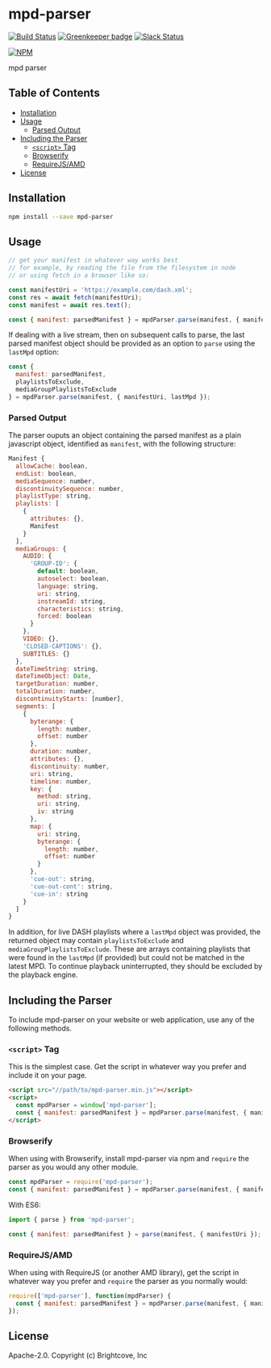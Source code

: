 # mpd-parser

[![Build Status](https://travis-ci.org/videojs/mpd-parser.svg?branch=master)](https://travis-ci.org/videojs/mpd-parser)
[![Greenkeeper badge](https://badges.greenkeeper.io/videojs/mpd-parser.svg)](https://greenkeeper.io/)
[![Slack Status](http://slack.videojs.com/badge.svg)](http://slack.videojs.com)

[![NPM](https://nodei.co/npm/mpd-parser.png?downloads=true&downloadRank=true)](https://nodei.co/npm/mpd-parser/)

mpd parser

## Table of Contents

<!-- START doctoc generated TOC please keep comment here to allow auto update -->
<!-- DON'T EDIT THIS SECTION, INSTEAD RE-RUN doctoc TO UPDATE -->


- [Installation](#installation)
- [Usage](#usage)
  - [Parsed Output](#parsed-output)
- [Including the Parser](#including-the-parser)
  - [`<script>` Tag](#script-tag)
  - [Browserify](#browserify)
  - [RequireJS/AMD](#requirejsamd)
- [License](#license)

<!-- END doctoc generated TOC please keep comment here to allow auto update -->
## Installation

```sh
npm install --save mpd-parser
```

## Usage

```js
// get your manifest in whatever way works best
// for example, by reading the file from the filesystem in node
// or using fetch in a browser like so:

const manifestUri = 'https://example.com/dash.xml';
const res = await fetch(manifestUri);
const manifest = await res.text();

const { manifest: parsedManifest } = mpdParser.parse(manifest, { manifestUri });
```

If dealing with a live stream, then on subsequent calls to parse, the last parsed manifest
object should be provided as an option to `parse` using the `lastMpd` option:

```js
const {
  manifest: parsedManifest,
  playlistsToExclude,
  mediaGroupPlaylistsToExclude
} = mpdParser.parse(manifest, { manifestUri, lastMpd });
```

### Parsed Output

The parser ouputs an object containing the parsed manifest as a plain javascript object, identified as `manifest`, with the following structure:

```js
Manifest {
  allowCache: boolean,
  endList: boolean,
  mediaSequence: number,
  discontinuitySequence: number,
  playlistType: string,
  playlists: [
    {
      attributes: {},
      Manifest
    }
  ],
  mediaGroups: {
    AUDIO: {
      'GROUP-ID': {
        default: boolean,
        autoselect: boolean,
        language: string,
        uri: string,
        instreamId: string,
        characteristics: string,
        forced: boolean
      }
    },
    VIDEO: {},
    'CLOSED-CAPTIONS': {},
    SUBTITLES: {}
  },
  dateTimeString: string,
  dateTimeObject: Date,
  targetDuration: number,
  totalDuration: number,
  discontinuityStarts: [number],
  segments: [
    {
      byterange: {
        length: number,
        offset: number
      },
      duration: number,
      attributes: {},
      discontinuity: number,
      uri: string,
      timeline: number,
      key: {
        method: string,
        uri: string,
        iv: string
      },
      map: {
        uri: string,
        byterange: {
          length: number,
          offset: number
        }
      },
      'cue-out': string,
      'cue-out-cont': string,
      'cue-in': string
    }
  ]
}
```

In addition, for live DASH playlists where a `lastMpd` object was provided, the returned
object may contain `playlistsToExclude` and `mediaGroupPlaylistsToExclude`. These are
arrays containing playlists that were found in the `lastMpd` (if provided) but could not
be matched in the latest MPD. To continue playback uninterrupted, they should be excluded
by the playback engine.

## Including the Parser

To include mpd-parser on your website or web application, use any of the following methods.

### `<script>` Tag

This is the simplest case. Get the script in whatever way you prefer and include it on your page.

```html
<script src="//path/to/mpd-parser.min.js"></script>
<script>
  const mpdParser = window['mpd-parser'];
  const { manifest: parsedManifest } = mpdParser.parse(manifest, { manifestUri });
</script>
```

### Browserify

When using with Browserify, install mpd-parser via npm and `require` the parser as you would any other module.

```js
const mpdParser = require('mpd-parser');
const { manifest: parsedManifest } = mpdParser.parse(manifest, { manifestUri });
```

With ES6:
```js
import { parse } from 'mpd-parser';

const { manifest: parsedManifest } = parse(manifest, { manifestUri });
```

### RequireJS/AMD

When using with RequireJS (or another AMD library), get the script in whatever way you prefer and `require` the parser as you normally would:

```js
require(['mpd-parser'], function(mpdParser) {
  const { manifest: parsedManifest } = mpdParser.parse(manifest, { manifestUri });
});
```

## License

Apache-2.0. Copyright (c) Brightcove, Inc
